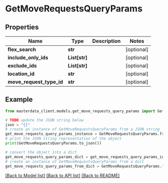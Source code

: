 # GetMoveRequestsQueryParams


## Properties

Name | Type | Description | Notes
------------ | ------------- | ------------- | -------------
**flex_search** | **str** |  | [optional] 
**include_only_ids** | **List[str]** |  | [optional] 
**exclude_ids** | **List[str]** |  | [optional] 
**location_id** | **str** |  | [optional] 
**move_request_type_id** | **str** |  | [optional] 

## Example

```python
from masterdata_client.models.get_move_requests_query_params import GetMoveRequestsQueryParams

# TODO update the JSON string below
json = "{}"
# create an instance of GetMoveRequestsQueryParams from a JSON string
get_move_requests_query_params_instance = GetMoveRequestsQueryParams.from_json(json)
# print the JSON string representation of the object
print(GetMoveRequestsQueryParams.to_json())

# convert the object into a dict
get_move_requests_query_params_dict = get_move_requests_query_params_instance.to_dict()
# create an instance of GetMoveRequestsQueryParams from a dict
get_move_requests_query_params_from_dict = GetMoveRequestsQueryParams.from_dict(get_move_requests_query_params_dict)
```
[[Back to Model list]](../README.md#documentation-for-models) [[Back to API list]](../README.md#documentation-for-api-endpoints) [[Back to README]](../README.md)


